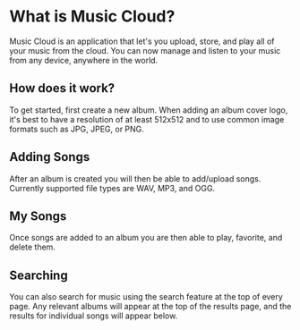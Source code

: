 
# What is Music Cloud?

Music Cloud is an application that let's you upload, store, and play all of your music from the cloud. You can now manage and listen to your music from any device, anywhere in the world.



## How does it work?

To get started, first create a new album. When adding an album cover logo, it's best to have a resolution of at least 512x512 and to use common image formats such as JPG, JPEG, or PNG.



## Adding Songs

After an album is created you will then be able to add/upload songs. Currently supported file types are WAV, MP3, and OGG.



## My Songs

Once songs are added to an album you are then able to play, favorite, and delete them.



## Searching

You can also search for music using the search feature at the top of every page. Any relevant albums will appear at the top of the results page, and the results for individual songs will appear below. 

